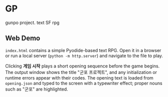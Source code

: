 # GP

gunpo project. text SF rpg

## Web Demo

`index.html` contains a simple Pyodide-based text RPG. Open it in a browser or run a local server (`python -m http.server`) and navigate to the file to play.

Clicking **게임 시작** plays a short opening sequence before the game begins. The output window shows the title "군포 프로젝트", and any initialization or runtime errors appear with their codes. The opening text is loaded from `opening.json` and typed to the screen with a typewriter effect; proper nouns such as "군포" are highlighted.
